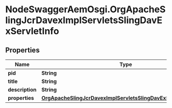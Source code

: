 # NodeSwaggerAemOsgi.OrgApacheSlingJcrDavexImplServletsSlingDavExServletInfo

## Properties
Name | Type | Description | Notes
------------ | ------------- | ------------- | -------------
**pid** | **String** |  | [optional] 
**title** | **String** |  | [optional] 
**description** | **String** |  | [optional] 
**properties** | [**OrgApacheSlingJcrDavexImplServletsSlingDavExServletProperties**](OrgApacheSlingJcrDavexImplServletsSlingDavExServletProperties.md) |  | [optional] 


